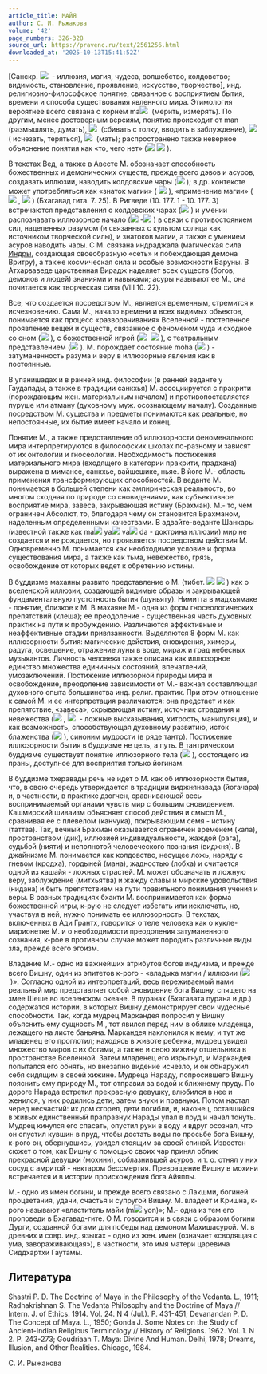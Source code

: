 ```yaml
---
article_title: МАЙЯ
author: С. И. Рыжакова
volume: '42'
page_numbers: 326-328
source_url: https://pravenc.ru/text/2561256.html
downloaded_at: '2025-10-13T15:41:52Z'
---
```


[Санскр. ![](https://pravenc.ru/char/26310/m1y1/image.png)  - иллюзия, магия, чудеса, волшебство, колдовство; видимость, становление, проявление, искусство, творчество], инд. религиозно-философское понятие, связанное с восприятием бытия, времени и способа существования явленного мира. Этимология вероятнее всего связана с корнем ma![](https://pravenc.ru/char/26150/x5cx5c/image.png)  (мерить, измерять). По другим, менее достоверным версиям, понятие происходит от man (размышлять, думать), ![](https://pravenc.ru/char/26310/may/image.png)  (сбивать с толку, вводить в заблуждение), ![](https://pravenc.ru/char/26310/m1y/image.png)  (
исчезать, теряться), 
![](https://pravenc.ru/char/26310/m1/image.png)  (мать); распространено также неверное объяснение понятия как «то, чего нет» (![](<https://pravenc.ru/char/26310/m1 /image.png>) ![](<https://pravenc.ru/char/26310/ y1/image.png>) ).

В текстах Вед, а также в Авесте М. обозначает способность божественных и демонических существ, прежде всего дэвов и асуров, создавать иллюзии, наводить колдовские чары (![](https://pravenc.ru/char/26310/m1y1gata/image.png) ); в др. контексте может употребляться как «знаток магии» (
![](https://pravenc.ru/char/26310/m1y1yogavid/image.png) ), «применение магии» (![](https://pravenc.ru/char/26310/m1y1yoga/image.png) , ![](https://pravenc.ru/char/26310/yogam1y1/image.png) )
(Бхагавад гита. 7. 25). В Ригведе (10. 177. 1 - 10. 177. 3) встречаются представления о колдовских чарах (![](https://pravenc.ru/char/26310/m1y1va/image.png) ) и умении распознавать иллюзорное начало (![](https://pravenc.ru/char/26310/m1y1/image.png) -![](https://pravenc.ru/char/26310/bheda/image.png) ) в связи с противостоянием сил, наделенных разумом (и связанных с культом солнца как источником творческой силы), и знатоков магии, а также с умением асуров наводить чары. С М. связана индраджала (магическая сила [Индры](https://pravenc.ru/text/Индры.html), создающая своеобразную «сеть» и побеждающая демона Вритру), а также космическая сила и особые возможности Варуны. В Атхарваведе царственная Вирадж наделяет всех существ (богов, демонов и людей) знаниями и навыками; асуры называют ее М., она почитается как творческая сила (VIII 10. 22).

Все, что создается посредством М., является временным, стремится к исчезновению. Сама М., начало времени и всех видимых объектов, понимается как процесс «разворачивания» Вселенной - постепенное проявление вещей и существ, связанное с феноменом чуда и сходное со сном (![](https://pravenc.ru/char/26310/svapna/image.png) ), с божественной игрой (![](https://pravenc.ru/char/26310/l2la/image.png)  ![](https://pravenc.ru/char/26310/vil1sa/image.png) ), с театральным представлением (![](https://pravenc.ru/char/26310/natya/image.png) ). М. порождает состояние moha (![](https://pravenc.ru/char/26310/mohana/image.png) ) - затуманенность разума и веру в иллюзорные явления как в постоянные.

В упанишадах и в ранней инд. философии (в ранней веданте у Гаудапады, а также в традиции санкхья) М. ассоциируется с пракрити (порождающим жен. материальным началом) и противопоставляется пуруше или атману (духовному муж. осознающему началу). Созданные посредством М. существа и предметы понимаются как реальные, но непостоянные, их бытие имеет начало и конец.

Понятие М., а также представление об иллюзорности феноменального мира интерпретируются в философских школах по-разному и зависят от их онтологии и гносеологии. Необходимость постижения материального мира (входящего в категории пракрити, прадхана) выражена в мимансе, санкхье, вайшешике, ньяе. В йоге М.- область применения трансформирующих способностей. В веданте М. понимается в большей степени как эмпирическая реальность, во многом сходная по природе со сновидениями, как субъективное восприятие мира, завеса, закрывающая истину (Брахман). М.- то, чем ограничен Абсолют, то, благодаря чему он становится Брахманом, наделенным определенными качествами. В адвайте-веданте Шанкары (известной также как ma![](https://pravenc.ru/char/26150/x5cx5c/image.png) ya![](https://pravenc.ru/char/26150/x5cx5c/image.png) va![](https://pravenc.ru/char/26150/x5cx5c/image.png) da - доктрина иллюзии) мир не создается и не рождается, но проявляется посредством действия М. Одновременно М. понимается как необходимое условие и форма существования мира, а также как тьма, невежество, грязь, освобождение от которых ведет к обретению истины.

В буддизме махаяны развито представление о М. (тибет. ![](<https://pravenc.ru/char/26310/sgyu /image.png>) ![](<https://pravenc.ru/char/26310/ ma/image.png>) ) как о вселенской иллюзии, создающей видимые образы и закрывающей фундаментальную пустотность бытия (шуньяту). Нимитта в мадхьямаке - понятие, близкое к М. В махаяне М.- одна из форм гносеологических препятствий (клеша); ее преодоление - существенная часть духовных практик на пути к пробуждению. Различаются аффективные и неаффективные стадии привязанности. Выделяются 8 форм М. как иллюзорности бытия: магические действия, сновидения, химеры, радуга, освещение, отражение луны в воде, мираж и град небесных музыкантов. Личность человека также описана как иллюзорное единство множества единичных состояний, впечатлений, умозаключений. Постижение иллюзорной природы мира и освобождение, преодоление зависимости от М.- важная составляющая духовного опыта большинства инд. религ. практик. При этом отношение к самой М. и ее интерпретация различаются: она предстает и как препятствие, «завеса», скрывающая истину, источник страдания и невежества (![](https://pravenc.ru/char/26310/avidya/image.png) , ![](https://pravenc.ru/char/26310/m1y1vacana/image.png)  - ложные высказывания, хитрость, манипуляция), и как возможность, способствующая духовному развитию, исток блаженства (![](https://pravenc.ru/char/26310/1nanda/image.png) ), синоним мудрости (в ряде тантр). Постижение иллюзорности бытия в буддизме не цель, а путь. В тантрическом буддизме существует понятие иллюзорного тела (![](https://pravenc.ru/char/26310/m1y1deha/image.png) ), состоящего из праны, доступное для восприятия только йогинам.

В буддизме тхеравады речь не идет о М. как об иллюзорности бытия, что, в свою очередь утверждается в традиции виджнянавада (йогачара) и, в частности, в практике дзогчен, сравнивающей весь воспринимаемый органами чувств мир с большим сновидением. Кашмирский шиваизм объясняет способ действия и смысл М., сравнивая ее с плевелом (канчука), покрывающим семя - истину (таттва). Так, вечный Брахман оказывается ограничен временем (кала), пространством (дик), иллюзией индивидуальности, жаждой (рага), судьбой (нияти) и неполнотой человеческого познания (виджня). В джайнизме М. понимается как колдовство, несущее ложь, наряду с гневом (кродха), гордыней (мана), жадностью (лобха) и считается одной из кашайя - ложных страстей. М. может обозначать и ложную веру, заблуждение (митхьятва) и жажду славы и мирские удовольствия (нидана) и быть препятствием на пути правильного понимания учения и веры. В разных традициях бхакти М. воспринимается как форма божественной игры, к-рую не следует избегать или исключать, но, участвуя в ней, нужно понимать ее иллюзорность. В текстах, включенных в Ади Грантх, говорится о теле человека как о кукле-марионетке М. и о необходимости преодоления затуманенного сознания, к-рое в противном случае может породить различные виды зла, прежде всего эгоизм.

Владение М.- одно из важнейших атрибутов богов индуизма, и прежде всего Вишну, один из эпитетов к-рого - «владыка магии / иллюзии (![](https://pravenc.ru/char/26310/m1y1pati/image.png) )». Согласно одной из интерпретаций, весь переживаемый нами реальный мир представляет собой сновидение бога Вишну, спящего на змее Шеше во вселенском океане. В пуранах (Бхагавата пурана и др.) содержатся истории, в которых Вишну демонстрирует свои чудесные способности. Так, когда мудрец Маркандея попросил у Вишну объяснить ему сущность М., тот явился перед ним в облике младенца, лежащего на листе баньяна. Маркандея наклонился к нему, и тут же младенец его проглотил; находясь в животе ребенка, мудрец увидел множество миров с их богами, а также и свою хижину отшельника в пространстве Вселенной. Затем младенец его изрыгнул, и Маркандея попытался его обнять, но внезапно видение исчезло, и он обнаружил себя сидящим в своей хижине. Мудреца Нараду, попросившего Вишну пояснить ему природу М., тот отправил за водой к ближнему пруду. По дороге Нарада встретил прекрасную девушку, влюбился в нее и женился, у них родились дети, затем внуки и правнуки. Потом настал черед несчастий: их дом сгорел, дети погибли, и, наконец, оставшийся в живых единственный праправнук Нарады упал в пруд и начал тонуть. Мудрец кинулся его спасать, опустил руки в воду и вдруг осознал, что он опустил кувшин в пруд, чтобы достать воды по просьбе бога Вишну, к-рого он, обернувшись, увидел стоящим за своей спиной. Известен сюжет о том, как Вишну с помощью своих чар принял облик прекрасной девушки (мохини), соблазнившей асуров, и т. о. отнял у них сосуд с амритой - нектаром бессмертия. Превращение Вишну в мохини встречается и в истории происхождения бога Айяппы.

М.- одно из имен богини, и прежде всего связано с Лакшми, богиней процветания, удачи, счастья и супругой Вишну. М. владеет и Кришна, к-рого называют «властитель майи (m![](https://pravenc.ru/char/26150/ax5b/image.png) yon)»; М.- одна из тем его проповеди в Бхагавад-гите. О М. говорится и в связи с образом богини Дурги, созданной богами для победы над демоном Махишасурой. М. в древних и совр. инд. языках - одно из жен. имен (означает «сводящая с ума, завораживающая»), в частности, это имя матери царевича Сиддхартхи Гаутамы.

## Литература

Shastri P. D. The Doctrine of Maya in the Philosophy of the Vedanta. L., 1911; Radhakrishnan S. The Vedanta Philosophy and the Doctrine of Maya // Intern. J. of Ethics. 1914. Vol. 24. N 4 (Jul.). P. 431-451; Devanandan P. D. The Concept of Maya. L., 1950; Gonda J. Some Notes on the Study of Ancient-Indian Religious Terminology // History of Religions. 1962. Vol. 1. N 2. P. 243-273; Goudriaan T. Maya: Divine And Human. Delhi, 1978; Dreams, Illusion, and Other Realities. Chicago, 1984.

С. И. Рыжакова
